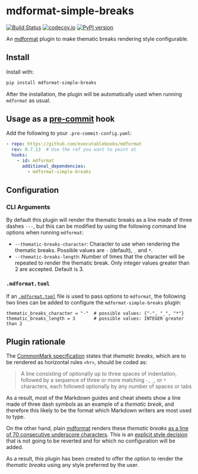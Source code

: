 # mdformat-simple-breaks

[![Build Status][ci-badge]][ci-link] [![codecov.io][cov-badge]][cov-link]
[![PyPI version][pypi-badge]][pypi-link]

An [mdformat] plugin to make thematic breaks rendering style configurable.

## Install

Install with:

```bash
pip install mdformat-simple-breaks
```

After the installation, the plugin will be automatically used when running `mdformat` as usual.

## Usage as a [pre-commit](https://pre-commit.com) hook

Add the following to your `.pre-commit-config.yaml`:

```yaml
- repo: https://github.com/executablebooks/mdformat
  rev: 0.7.13  # Use the ref you want to point at
  hooks:
    - id: mdformat
      additional_dependencies:
        - mdformat-simple-breaks
```

## Configuration

### CLI Arguments

By default this plugin will render the thematic breaks as a line made of three dashes `---`, but
this can be modified by using the following command line options when running `mdformat`:

- `--thematic-breaks-character`: Character to use when rendering the thematic breaks. Possible
  values are `-` (default), `_` and `*`.
- `--thematic-breaks-length`: Number of times that the character will be repeated to render the
  thematic break. Only integer values greater than 2 are accepted. Default is 3.

### `.mdformat.toml`

If an [`.mdformat.toml`][mdformat-toml] file is used to pass options to `mdformat`, the following two lines can be
added to configure the `mdformat-simple-breaks` plugin:

```
thematic_breaks_character = "-"  # possible values: {"-", "_", "*"}
thematic_breaks_length = 3       # possible values: INTEGER greater than 2
```

## Plugin rationale

The [CommonMark specification][commonmark-spec] states that *thematic breaks*, which are to be
rendered as horizontal rules `<hr>`, should be coded as:

> A line consisting of optionally up to three spaces of indentation, followed by a sequence of
> three or more matching `-`, `_`, or `*` characters, each followed optionally by any number of
> spaces or tabs

As a result, most of the Markdown guides and cheat sheets show a line made of three dash symbols
as an example of a *thematic break*, and therefore this likely to be the format which Markdown
writers are most used to type.

On the other hand, plain [mdformat] renders these *thematic breaks* [as a line of 70
consecutive underscore characters][mdformat-thematic-breaks]. This is an [explicit style decision
][style-change] that is not going to be reverted and for which no configuration will be added.

As a result, this plugin has been created to offer the option to render the *thematic breaks* using
any style preferred by the user.

[ci-badge]: https://github.com/csala/mdformat-simple-breaks/workflows/CI/badge.svg?branch=master
[ci-link]: https://github.com/csala/mdformat/actions?query=workflow%3ACI+branch%3Amaster+event%3Apush
[commonmark-spec]: https://spec.commonmark.org/0.30/#thematic-breaks
[cov-badge]: https://codecov.io/gh/csala/mdformat-thematic-breaks/branch/master/graph/badge.svg
[cov-link]: https://codecov.io/gh/csala/mdformat-thematic-breaks
[mdformat]: https://github.com/executablebooks/mdformat
[mdformat-thematic-breaks]: https://mdformat.readthedocs.io/en/stable/users/style.html#thematic-breaks
[mdformat-toml]: https://mdformat.readthedocs.io/en/stable/users/configuration_file.html
[pypi-badge]: https://img.shields.io/pypi/v/mdformat-thematic-breaks.svg
[pypi-link]: https://pypi.org/project/mdformat-thematic-breaks
[style-change]: https://github.com/executablebooks/mdformat/issues/69
